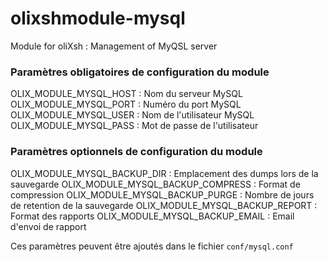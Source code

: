 # olixshmodule-mysql
Module for oliXsh : Management of MyQSL server


### Paramètres obligatoires de configuration du module
OLIX_MODULE_MYSQL_HOST            : Nom du serveur MySQL
OLIX_MODULE_MYSQL_PORT            : Numéro du port MySQL
OLIX_MODULE_MYSQL_USER            : Nom de l'utilisateur MySQL
OLIX_MODULE_MYSQL_PASS            : Mot de passe de l'utilisateur

### Paramètres optionnels de configuration du module
OLIX_MODULE_MYSQL_BACKUP_DIR      : Emplacement des dumps lors de la sauvegarde
OLIX_MODULE_MYSQL_BACKUP_COMPRESS : Format de compression
OLIX_MODULE_MYSQL_BACKUP_PURGE    : Nombre de jours de retention de la sauvegarde
OLIX_MODULE_MYSQL_BACKUP_REPORT   : Format des rapports
OLIX_MODULE_MYSQL_BACKUP_EMAIL    : Email d'envoi de rapport

Ces paramètres peuvent être ajoutés dans le fichier `conf/mysql.conf`